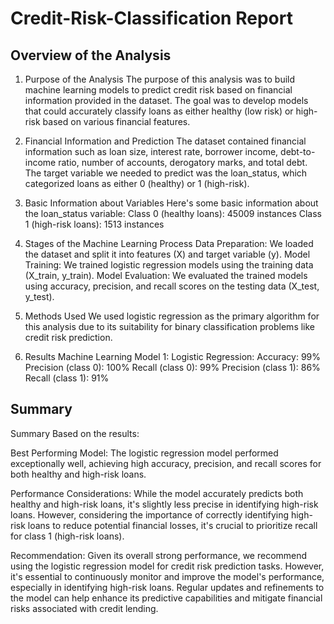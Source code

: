# Credit-Risk-Classification Report
## Overview of the Analysis

1) Purpose of the Analysis
The purpose of this analysis was to build machine learning models to predict credit risk based on financial information provided in the dataset. The goal was to develop models that could accurately classify loans as either healthy (low risk) or high-risk based on various financial features.

2) Financial Information and Prediction
The dataset contained financial information such as loan size, interest rate, borrower income, debt-to-income ratio, number of accounts, derogatory marks, and total debt. The target variable we needed to predict was the loan_status, which categorized loans as either 0 (healthy) or 1 (high-risk).

3) Basic Information about Variables
Here's some basic information about the loan_status variable:
Class 0 (healthy loans): 45009 instances
Class 1 (high-risk loans): 1513 instances

4) Stages of the Machine Learning Process
Data Preparation: We loaded the dataset and split it into features (X) and target variable (y).
Model Training: We trained logistic regression models using the training data (X_train, y_train).
Model Evaluation: We evaluated the trained models using accuracy, precision, and recall scores on the testing data (X_test, y_test).

5) Methods Used
We used logistic regression as the primary algorithm for this analysis due to its suitability for binary classification problems like credit risk prediction.

6) Results
Machine Learning Model 1:
Logistic Regression:
Accuracy: 99%
Precision (class 0): 100%
Recall (class 0): 99%
Precision (class 1): 86%
Recall (class 1): 91%


## Summary

Summary
Based on the results:

Best Performing Model: The logistic regression model performed exceptionally well, achieving high accuracy, precision, and recall scores for both healthy and high-risk loans.

Performance Considerations: While the model accurately predicts both healthy and high-risk loans, it's slightly less precise in identifying high-risk loans. However, considering the importance of correctly identifying high-risk loans to reduce potential financial losses, it's crucial to prioritize recall for class 1 (high-risk loans).

Recommendation: Given its overall strong performance, we recommend using the logistic regression model for credit risk prediction tasks. However, it's essential to continuously monitor and improve the model's performance, especially in identifying high-risk loans. Regular updates and refinements to the model can help enhance its predictive capabilities and mitigate financial risks associated with credit lending.

